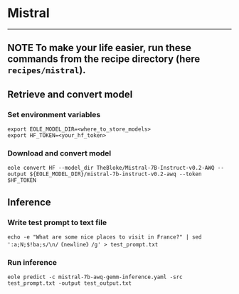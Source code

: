 # Mistral

---
**NOTE**
To make your life easier, run these commands from the recipe directory (here `recipes/mistral`).
---

## Retrieve and convert model

### Set environment variables

```
export EOLE_MODEL_DIR=<where_to_store_models>
export HF_TOKEN=<your_hf_token>
```

### Download and convert model

```
eole convert HF --model_dir TheBloke/Mistral-7B-Instruct-v0.2-AWQ --output ${EOLE_MODEL_DIR}/mistral-7b-instruct-v0.2-awq --token $HF_TOKEN
```


## Inference

### Write test prompt to text file

```
echo -e "What are some nice places to visit in France?" | sed ':a;N;$!ba;s/\n/｟newline｠/g' > test_prompt.txt
```

### Run inference

```
eole predict -c mistral-7b-awq-gemm-inference.yaml -src test_prompt.txt -output test_output.txt
```